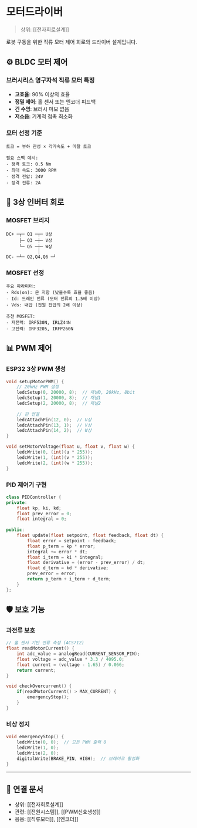 # 모터드라이버

> 상위: [[전자회로설계]]

로봇 구동을 위한 직류 모터 제어 회로와 드라이버 설계입니다.

## ⚙️ BLDC 모터 제어

### 브러시리스 영구자석 직류 모터 특징
- **고효율**: 90% 이상의 효율
- **정밀 제어**: 홀 센서 또는 엔코더 피드백
- **긴 수명**: 브러시 마모 없음
- **저소음**: 기계적 접촉 최소화

### 모터 선정 기준
```
토크 = 부하 관성 × 각가속도 + 마찰 토크

필요 스펙 예시:
- 정격 토크: 0.5 Nm
- 최대 속도: 3000 RPM
- 정격 전압: 24V  
- 정격 전류: 2A
```

## 🔌 3상 인버터 회로

### MOSFET 브리지
```
DC+ ─┬─ Q1 ─┬─ U상
     ├─ Q3 ─┼─ V상
     └─ Q5 ─┼─ W상
            │
DC- ─┴─ Q2,Q4,Q6 ─┘
```
### MOSFET 선정
```
주요 파라미터:
- Rds(on): 온 저항 (낮을수록 효율 좋음)
- Id: 드레인 전류 (모터 전류의 1.5배 이상)
- Vds: 내압 (전원 전압의 2배 이상)

추천 MOSFET:
- 저전력: IRF530N, IRLZ44N
- 고전력: IRF3205, IRFP260N
```

## 📊 PWM 제어

### ESP32 3상 PWM 생성
```cpp
void setupMotorPWM() {
    // 20kHz PWM 설정
    ledcSetup(0, 20000, 8);  // 채널0, 20kHz, 8bit
    ledcSetup(1, 20000, 8);  // 채널1
    ledcSetup(2, 20000, 8);  // 채널2
    
    // 핀 연결
    ledcAttachPin(12, 0);  // U상
    ledcAttachPin(13, 1);  // V상
    ledcAttachPin(14, 2);  // W상
}

void setMotorVoltage(float u, float v, float w) {
    ledcWrite(0, (int)(u * 255));
    ledcWrite(1, (int)(v * 255));  
    ledcWrite(2, (int)(w * 255));
}
```
### PID 제어기 구현
```cpp
class PIDController {
private:
    float kp, ki, kd;
    float prev_error = 0;
    float integral = 0;
    
public:
    float update(float setpoint, float feedback, float dt) {
        float error = setpoint - feedback;
        float p_term = kp * error;
        integral += error * dt;
        float i_term = ki * integral;
        float derivative = (error - prev_error) / dt;
        float d_term = kd * derivative;
        prev_error = error;
        return p_term + i_term + d_term;
    }
};
```

## 🛡️ 보호 기능

### 과전류 보호
```cpp
// 홀 센서 기반 전류 측정 (ACS712)
float readMotorCurrent() {
    int adc_value = analogRead(CURRENT_SENSOR_PIN);
    float voltage = adc_value * 3.3 / 4095.0;
    float current = (voltage - 1.65) / 0.066;
    return current;
}

void checkOvercurrent() {
    if(readMotorCurrent() > MAX_CURRENT) {
        emergencyStop();
    }
}
```

### 비상 정지
```cpp
void emergencyStop() {
    ledcWrite(0, 0);  // 모든 PWM 출력 0
    ledcWrite(1, 0);
    ledcWrite(2, 0);
    digitalWrite(BRAKE_PIN, HIGH);  // 브레이크 활성화
}
```

---

## 🔗 연결 문서
- 상위: [[전자회로설계]]
- 관련: [[전원시스템]], [[PWM신호생성]]
- 응용: [[직류모터]], [[엔코더]]